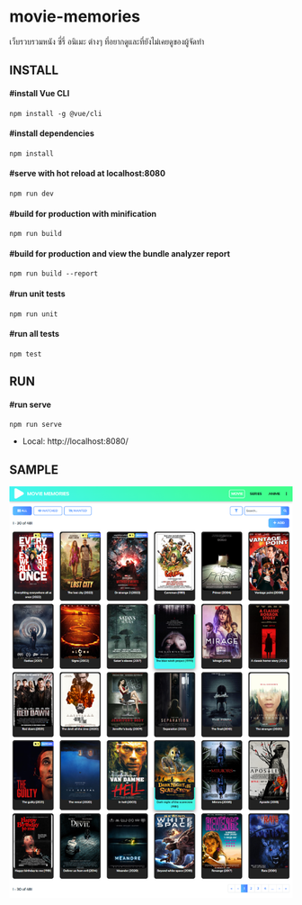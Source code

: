# movie-memories

เว็บรวบรวมหนัง ซี่รี่ อนิเมะ ต่างๆ ที่อยากดูและที่ยังไม่เคยดูของผู้จัดทำ

## INSTALL

#### #install Vue CLI
```
npm install -g @vue/cli
```

#### #install dependencies
```
npm install
```

#### #serve with hot reload at localhost:8080
```
npm run dev
```

#### #build for production with minification
```
npm run build
```

#### #build for production and view the bundle analyzer report
```
npm run build --report
```

#### #run unit tests
```
npm run unit
```

#### #run all tests
```
npm test
```

## RUN

#### #run serve
```
npm run serve
```
- Local:   http://localhost:8080/

## SAMPLE
![alt text](https://github.com/makecumulonimbus/movie-memories/blob/main/src/assets/sample%20picture/screencapture-movie-memorie1.png?raw=true)
